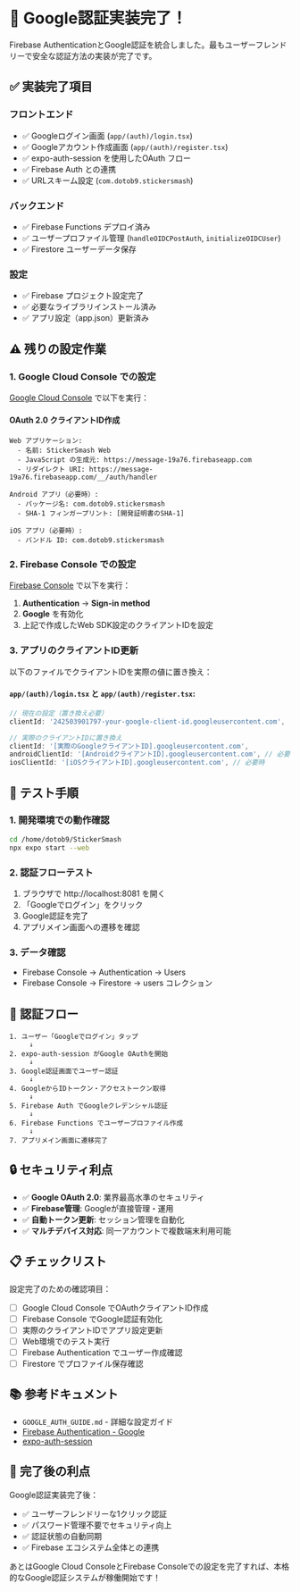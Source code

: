 # 🎉 Google認証実装完了！

Firebase AuthenticationとGoogle認証を統合しました。最もユーザーフレンドリーで安全な認証方法の実装が完了です。

## ✅ 実装完了項目

### フロントエンド
- ✅ Googleログイン画面 (`app/(auth)/login.tsx`)
- ✅ Googleアカウント作成画面 (`app/(auth)/register.tsx`) 
- ✅ expo-auth-session を使用したOAuth フロー
- ✅ Firebase Auth との連携
- ✅ URLスキーム設定 (`com.dotob9.stickersmash`)

### バックエンド
- ✅ Firebase Functions デプロイ済み
- ✅ ユーザープロファイル管理 (`handleOIDCPostAuth`, `initializeOIDCUser`)
- ✅ Firestore ユーザーデータ保存

### 設定
- ✅ Firebase プロジェクト設定完了
- ✅ 必要なライブラリインストール済み
- ✅ アプリ設定（app.json）更新済み

## ⚠️ 残りの設定作業

### 1. Google Cloud Console での設定
[Google Cloud Console](https://console.cloud.google.com/) で以下を実行：

#### OAuth 2.0 クライアントID作成
```
Web アプリケーション:
  - 名前: StickerSmash Web
  - JavaScript の生成元: https://message-19a76.firebaseapp.com
  - リダイレクト URI: https://message-19a76.firebaseapp.com/__/auth/handler

Android アプリ（必要時）:
  - パッケージ名: com.dotob9.stickersmash
  - SHA-1 フィンガープリント: [開発証明書のSHA-1]

iOS アプリ（必要時）:
  - バンドル ID: com.dotob9.stickersmash
```

### 2. Firebase Console での設定
[Firebase Console](https://console.firebase.google.com/project/message-19a76) で以下を実行：

1. **Authentication** → **Sign-in method**
2. **Google** を有効化
3. 上記で作成したWeb SDK設定のクライアントIDを設定

### 3. アプリのクライアントID更新

以下のファイルでクライアントIDを実際の値に置き換え：

#### `app/(auth)/login.tsx` と `app/(auth)/register.tsx`:
```typescript
// 現在の設定（置き換え必要）
clientId: '242503901797-your-google-client-id.googleusercontent.com', 

// 実際のクライアントIDに置き換え
clientId: '[実際のGoogleクライアントID].googleusercontent.com',
androidClientId: '[AndroidクライアントID].googleusercontent.com', // 必要時
iosClientId: '[iOSクライアントID].googleusercontent.com', // 必要時
```

## 🚀 テスト手順

### 1. 開発環境での動作確認
```bash
cd /home/dotob9/StickerSmash
npx expo start --web
```

### 2. 認証フローテスト
1. ブラウザで http://localhost:8081 を開く
2. 「Googleでログイン」をクリック  
3. Google認証を完了
4. アプリメイン画面への遷移を確認

### 3. データ確認
- Firebase Console → Authentication → Users
- Firebase Console → Firestore → users コレクション

## 🎯 認証フロー

```
1. ユーザー「Googleでログイン」タップ
     ↓
2. expo-auth-session がGoogle OAuthを開始
     ↓  
3. Google認証画面でユーザー認証
     ↓
4. GoogleからIDトークン・アクセストークン取得
     ↓
5. Firebase Auth でGoogleクレデンシャル認証
     ↓
6. Firebase Functions でユーザープロファイル作成
     ↓
7. アプリメイン画面に遷移完了
```

## 🔒 セキュリティ利点

- ✅ **Google OAuth 2.0**: 業界最高水準のセキュリティ
- ✅ **Firebase管理**: Googleが直接管理・運用
- ✅ **自動トークン更新**: セッション管理を自動化
- ✅ **マルチデバイス対応**: 同一アカウントで複数端末利用可能

## 📋 チェックリスト

設定完了のための確認項目：

- [ ] Google Cloud Console でOAuthクライアントID作成
- [ ] Firebase Console でGoogle認証有効化  
- [ ] 実際のクライアントIDでアプリ設定更新
- [ ] Web環境でのテスト実行
- [ ] Firebase Authentication でユーザー作成確認
- [ ] Firestore でプロファイル保存確認

## 📚 参考ドキュメント

- `GOOGLE_AUTH_GUIDE.md` - 詳細な設定ガイド
- [Firebase Authentication - Google](https://firebase.google.com/docs/auth/web/google-signin)
- [expo-auth-session](https://docs.expo.dev/versions/latest/sdk/auth-session/)

## 🎉 完了後の利点

Google認証実装完了後：
- ✅ ユーザーフレンドリーな1クリック認証
- ✅ パスワード管理不要でセキュリティ向上
- ✅ 認証状態の自動同期
- ✅ Firebase エコシステム全体との連携

あとはGoogle Cloud ConsoleとFirebase Consoleでの設定を完了すれば、本格的なGoogle認証システムが稼働開始です！